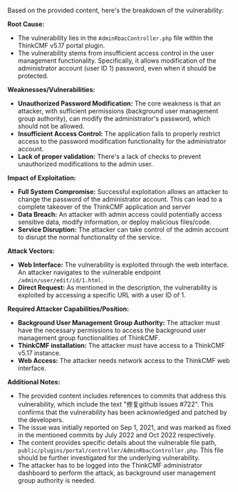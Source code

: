 Based on the provided content, here's the breakdown of the vulnerability:

**Root Cause:**

*   The vulnerability lies in the `AdminRbacController.php` file within the ThinkCMF v5.17 portal plugin.
*   The vulnerability stems from insufficient access control in the user management functionality. Specifically, it allows modification of the administrator account (user ID 1) password, even when it should be protected.

**Weaknesses/Vulnerabilities:**

*   **Unauthorized Password Modification:** The core weakness is that an attacker, with sufficient permissions (background user management group authority), can modify the administrator's password, which should not be allowed.
*   **Insufficient Access Control:** The application fails to properly restrict access to the password modification functionality for the administrator account.
*   **Lack of proper validation:** There's a lack of checks to prevent unauthorized modifications to the admin user.

**Impact of Exploitation:**

*   **Full System Compromise:**  Successful exploitation allows an attacker to change the password of the administrator account. This can lead to a complete takeover of the ThinkCMF application and server
*   **Data Breach:** An attacker with admin access could potentially access sensitive data, modify information, or deploy malicious files/code.
*   **Service Disruption:** The attacker can take control of the admin account to disrupt the normal functionality of the service.

**Attack Vectors:**

*   **Web Interface:** The vulnerability is exploited through the web interface. An attacker navigates to the vulnerable endpoint `/admin/user/edit/id/1.html`.
*   **Direct Request:** As mentioned in the description, the vulnerability is exploited by accessing a specific URL with a user ID of 1.

**Required Attacker Capabilities/Position:**

*   **Background User Management Group Authority:** The attacker must have the necessary permissions to access the background user management group functionalities of ThinkCMF.
*   **ThinkCMF installation:** The attacker must have access to a ThinkCMF v5.17 instance.
*   **Web Access:** The attacker needs network access to the ThinkCMF web interface.

**Additional Notes:**

*   The provided content includes references to commits that address this vulnerability, which include the text "修复github issues #722". This confirms that the vulnerability has been acknowledged and patched by the developers.
*   The issue was initially reported on Sep 1, 2021, and was marked as fixed in the mentioned commits by July 2022 and Oct 2022 respectively.
*   The content provides specific details about the vulnerable file path, `public/plugins/portal/controller/AdminRbacController.php`. This file should be further investigated for the underlying vulnerability.
*   The attacker has to be logged into the ThinkCMF administrator dashboard to perform the attack, as background user management group authority is needed.